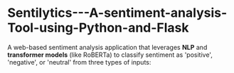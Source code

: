 # Sentilytics---A-sentiment-analysis-Tool-using-Python-and-Flask
A web-based sentiment analysis application that leverages **NLP** and **transformer models** (like RoBERTa) to classify sentiment as  'positive', 'negative', or 'neutral' from three types of inputs:
